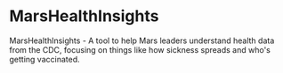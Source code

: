 # MarsHealthInsights
MarsHealthInsights - A tool to help Mars leaders understand health data from the CDC, focusing on things like how sickness spreads and who's getting vaccinated.
